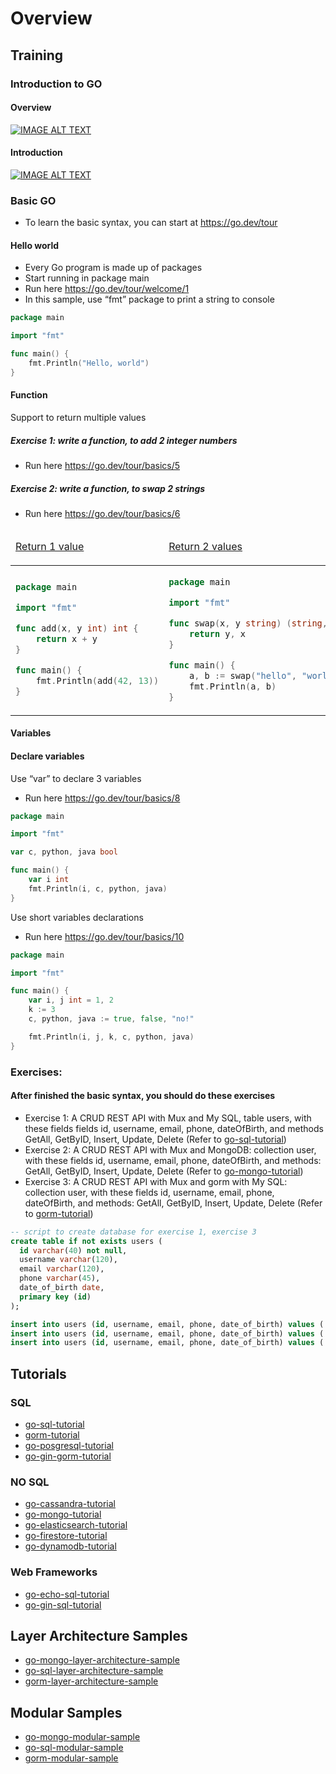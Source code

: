 # Overview

## Training
### Introduction to GO
#### Overview 
[![IMAGE ALT TEXT](http://img.youtube.com/vi/446E-r0rXHI/0.jpg)](http://www.youtube.com/watch?v=446E-r0rXHI "Introduction to GO")
#### Introduction
[![IMAGE ALT TEXT](http://img.youtube.com/vi/75lJDVT1h0s/0.jpg)](http://www.youtube.com/watch?v=75lJDVT1h0s&list=PLzMcBGfZo4-mtY_SE3HuzQJzuj4VlUG0q&index=1&ab_channel=TechWithTim "Introduction to GO")
### Basic GO
- To learn the basic syntax, you can start at https://go.dev/tour
#### Hello world
- Every Go program is made up of packages
- Start running in package main
- Run here https://go.dev/tour/welcome/1
- In this sample, use “fmt” package to print a string to console
```go
package main

import "fmt"

func main() {
	fmt.Println("Hello, world")
}
```

#### Function
Support to return multiple values
##### Exercise 1: write a function, to add 2 integer numbers
- Run here https://go.dev/tour/basics/5
##### Exercise 2: write a function, to swap 2 strings
- Run here https://go.dev/tour/basics/6

<table><thead><tr><td>

[Return 1 value](https://go.dev/tour/basics/5)
</td><td>

[Return 2 values](https://go.dev/tour/basics/6)
</td></tr></thead><tbody><tr><td>

```go
package main

import "fmt"

func add(x, y int) int {
	return x + y
}

func main() {
	fmt.Println(add(42, 13))
}
```
</td>
<td>

```go
package main

import "fmt"

func swap(x, y string) (string, string) {
	return y, x
}

func main() {
	a, b := swap("hello", "world")
	fmt.Println(a, b)
}
```

</td></tr></tbody></table>

#### Variables
#### Declare variables
Use “var” to declare 3 variables
- Run here https://go.dev/tour/basics/8 
```go
package main

import "fmt"

var c, python, java bool

func main() {
	var i int
	fmt.Println(i, c, python, java)
}
```
Use short variables declarations
- Run here https://go.dev/tour/basics/10
```go
package main

import "fmt"

func main() {
	var i, j int = 1, 2
	k := 3
	c, python, java := true, false, "no!"

	fmt.Println(i, j, k, c, python, java)
}
```
### Exercises:
#### After finished the basic syntax, you should do these exercises
- Exercise 1: A CRUD REST API with Mux and My SQL, table users, with these fields fields id, username, email, phone, dateOfBirth, and methods GetAll, GetByID, Insert, Update, Delete (Refer to [go-sql-tutorial](https://github.com/go-tutorials/go-sql-tutorial))
- Exercise 2: A CRUD REST API with Mux and MongoDB: collection user, with these fields id, username, email, phone, dateOfBirth, and methods: GetAll, GetByID, Insert, Update, Delete (Refer to [go-mongo-tutorial](https://github.com/go-tutorials/go-sql-tutorial))
- Exercise 3: A CRUD REST API with Mux and gorm with My SQL: collection user, with these fields id, username, email, phone, dateOfBirth, and methods: GetAll, GetByID, Insert, Update, Delete (Refer to [gorm-tutorial](https://github.com/go-tutorials/gorm-tutorial))
```sql
-- script to create database for exercise 1, exercise 3
create table if not exists users (
  id varchar(40) not null,
  username varchar(120),
  email varchar(120),
  phone varchar(45),
  date_of_birth date,
  primary key (id)
);

insert into users (id, username, email, phone, date_of_birth) values ('ironman', 'tony.stark', 'tony.stark@gmail.com', '0987654321', '1963-03-25');
insert into users (id, username, email, phone, date_of_birth) values ('spiderman', 'peter.parker', 'peter.parker@gmail.com', '0987654321', '1962-08-25');
insert into users (id, username, email, phone, date_of_birth) values ('wolverine', 'james.howlett', 'james.howlett@gmail.com', '0987654321', '1974-11-16');
```

## Tutorials
### SQL
- [go-sql-tutorial](https://github.com/go-tutorials/go-sql-tutorial)
- [gorm-tutorial](https://github.com/go-tutorials/gorm-tutorial)
- [go-posgresql-tutorial](https://github.com/go-tutorials/go-posgresql-tutorial)
- [go-gin-gorm-tutorial](https://github.com/go-tutorials/go-gin-gorm-tutorial)

### NO SQL
- [go-cassandra-tutorial](https://github.com/go-tutorials/go-cassandra-tutorial)
- [go-mongo-tutorial](https://github.com/go-tutorials/go-mongo-tutorial)
- [go-elasticsearch-tutorial](https://github.com/go-tutorials/go-elasticsearch-tutorial)
- [go-firestore-tutorial](https://github.com/go-tutorials/go-firestore-tutorial)
- [go-dynamodb-tutorial](https://github.com/go-tutorials/go-dynamodb-tutorial)
### Web Frameworks
- [go-echo-sql-tutorial](https://github.com/go-tutorials/go-echo-sql-tutorial)
- [go-gin-sql-tutorial](https://github.com/go-tutorials/go-gin-sql-tutorial)

## Layer Architecture Samples
- [go-mongo-layer-architecture-sample](https://github.com/go-tutorials/go-mongo-layer-architecture-sample)
- [go-sql-layer-architecture-sample](https://github.com/go-tutorials/go-sql-layer-architecture-sample)
- [gorm-layer-architecture-sample](https://github.com/go-tutorials/gorm-layer-architecture-sample)

## Modular Samples
- [go-mongo-modular-sample](https://github.com/go-tutorials/go-mongo-modular-sample)
- [go-sql-modular-sample](https://github.com/go-tutorials/go-sql-modular-sample)
- [gorm-modular-sample](https://github.com/go-tutorials/gorm-modular-sample)
